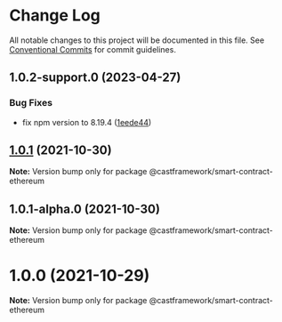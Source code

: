 # Change Log

All notable changes to this project will be documented in this file.
See [Conventional Commits](https://conventionalcommits.org) for commit guidelines.

## 1.0.2-support.0 (2023-04-27)

### Bug Fixes

- fix npm version to 8.19.4 ([1eede44](https://github.com/castframework/gba/commit/1eede44eb2bd6d221c5ed3a6bc50cdd6a1c51847))

## [1.0.1](https://github.com/castframework/cast/compare/v1.0.1-alpha.0...v1.0.1) (2021-10-30)

**Note:** Version bump only for package @castframework/smart-contract-ethereum

## 1.0.1-alpha.0 (2021-10-30)

**Note:** Version bump only for package @castframework/smart-contract-ethereum

# 1.0.0 (2021-10-29)

**Note:** Version bump only for package @castframework/smart-contract-ethereum
